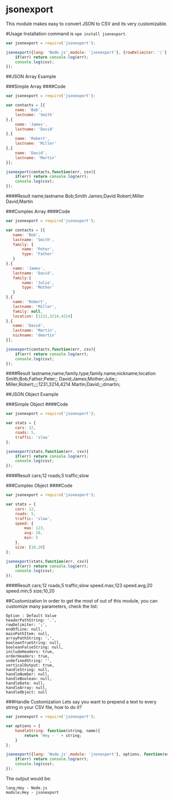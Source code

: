 # jsonexport
This module makes easy to convert JSON to CSV and its very customizable.

#Usage
Installation command is `npm install jsonexport`.

```js
var jsonexport = require('jsonexport');

jsonexport({lang: 'Node.js',module: 'jsonexport'}, {rowDelimiter: '|'}, function(err, csv){
    if(err) return console.log(err);
    console.log(csv);
});
```

##JSON Array Example

###Simple Array
####Code

```js
var jsonexport = require('jsonexport');

var contacts = [{
    name: 'Bob',
    lastname: 'Smith'
},{
    name: 'James',
    lastname: 'David'
},{
    name: 'Robert',
    lastname: 'Miller'
},{
    name: 'David',
    lastname: 'Martin'
}];

jsonexport(contacts,function(err, csv){
    if(err) return console.log(err);
    console.log(csv);
});
```

####Result
    name;lastname
    Bob;Smith
    James;David
    Robert;Miller
    David;Martin


###Complex Array
####Code
```js
var jsonexport = require('jsonexport');

var contacts = [{
   name: 'Bob',
   lastname: 'Smith',
   family: {
       name: 'Peter',
       type: 'Father'
   }
},{
   name: 'James',
   lastname: 'David',
   family:{
       name: 'Julie',
       type: 'Mother'
   }
},{
   name: 'Robert',
   lastname: 'Miller',
   family: null,
   location: [1231,3214,4214]
},{
   name: 'David',
   lastname: 'Martin',
   nickname: 'dmartin'
}];

jsonexport(contacts,function(err, csv){
    if(err) return console.log(err);
    console.log(csv);
});
```
####Result
    lastname;name;family.type;family.name;nickname;location
    Smith;Bob;Father;Peter;;
    David;James;Mother;Julie;;
    Miller;Robert;;;;1231,3214,4214
    Martin;David;;;dmartin;

##JSON Object Example

###Simple Object
####Code

```js
var jsonexport = require('jsonexport');

var stats = {
    cars: 12,
    roads: 5,
    traffic: 'slow'
};

jsonexport(stats,function(err, csv){
    if(err) return console.log(err);
    console.log(csv);
});
```

####Result
    cars;12
    roads;5
    traffic;slow

###Complex Object
####Code

```js
var jsonexport = require('jsonexport');

var stats = {
    cars: 12,
    roads: 5,
    traffic: 'slow',
    speed: {
        max: 123,
        avg: 20,
        min: 5
    },
    size: [10,20]
};

jsonexport(stats,function(err, csv){
    if(err) return console.log(err);
    console.log(csv);
});
```

####Result
    cars;12
    roads;5
    traffic;slow
    speed.max;123
    speed.avg;20
    speed.min;5
    size;10,20

##Customization
In order to get the most of out of this module, you can customize many parameters, check the list:

    Option : Default Value
    headerPathString: '.',
    rowDelimiter: ';',
    endOfLine: null,
    mainPathItem: null,
    arrayPathString: ',',
    booleanTrueString: null,
    booleanFalseString: null,
    includeHeaders: true,
    orderHeaders: true,
    undefinedString: '',
    verticalOutput: true,
    handleString: null,
    handleNumber: null,
    handleBoolean: null,
    handleDate: null,
    handleArray: null,
    handleObject: null

###Handle Customization
Lets say you want to prepend a text to every string in your CSV file, how to do it?

```js
var jsonexport = require('jsonexport');

var options = {
    handleString: function(string, name){
        return 'Hey - ' + string;
    }
};

jsonexport({lang: 'Node.js',module: 'jsonexport'}, options, function(err, csv){
    if(err) return console.log(err);
    console.log(csv);
});
```

The output would be:

    lang;Hey - Node.js
    module;Hey - jsonexport

